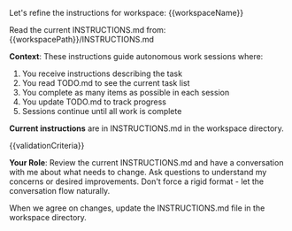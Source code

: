 Let's refine the instructions for workspace: {{workspaceName}}

Read the current INSTRUCTIONS.md from: {{workspacePath}}/INSTRUCTIONS.md

**Context**: These instructions guide autonomous work sessions where:
1. You receive instructions describing the task
2. You read TODO.md to see the current task list
3. You complete as many items as possible in each session
4. You update TODO.md to track progress
5. Sessions continue until all work is complete

**Current instructions** are in INSTRUCTIONS.md in the workspace directory.

{{validationCriteria}}

**Your Role**:
Review the current INSTRUCTIONS.md and have a conversation with me about what needs to change. Ask questions to understand my concerns or desired improvements. Don't force a rigid format - let the conversation flow naturally.

When we agree on changes, update the INSTRUCTIONS.md file in the workspace directory.
